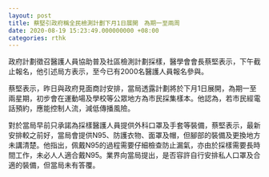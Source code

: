 ```yaml
---
layout: post
title: 蔡堅引政府稱全民檢測計劃下月1日展開　為期一至兩周
date: 2020-08-19 15:23:49.000000000 +08:00
categories: rthk
---
```


政府計劃徵召醫護人員協助普及社區檢測計劃採樣，醫學會會長蔡堅表示，下午截止報名，他引述局方表示，至今已有2000名醫護人員報名參與。

蔡堅表示，昨日與政府見面商討安排，當局透露計劃將於下月1日展開，為期一至兩星期，初步會在運動場及學校等公眾地方為市民採集樣本。他認為，若市民經電話預約，應能控制人流，減低傳播風險。

對於當局早前只承諾為採樣醫護人員提供外科口罩及手套等裝備，蔡堅表示，最新安排較之前好，當局會提供N95、防護衣物、面罩及帽，但腳部的裝備及更換地方未講清楚。他指出，佩戴N95的過程需要仔細檢查防止漏氣，亦由於採樣需要長時間工作，未必人人適合戴N95。業界向當局提出，是否容許自行安排私人口罩及合適的裝備，但當局未有答覆。
